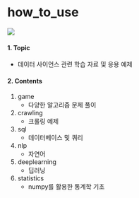 # how_to_use
<img src="https://user-images.githubusercontent.com/71831714/104867952-667e2e80-5985-11eb-8554-42e3952ae671.jpg"></img>

#### 1. Topic
- 데이터 사이언스 관련 학습 자료 및 응용 예제  

#### 2. Contents
1. game
    - 다양한 알고리즘 문제 풀이
2. crawling
    - 크롤링 예제
3. sql
    - 데이터베이스 및 쿼리
4. nlp
    - 자연어 
5. deeplearning
    - 딥러닝
6. statistics
    - numpy를 활용한 통계학 기초
